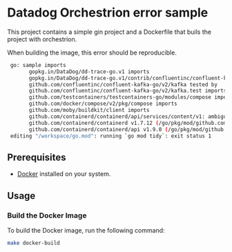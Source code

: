 # Datadog Orchestrion error sample

This project contains a simple gin project and a Dockerfile that buils the project with orchestrion.

When building the image, this error should be reproducible.

```bash
 go: sample imports
       gopkg.in/DataDog/dd-trace-go.v1 imports
       gopkg.in/DataDog/dd-trace-go.v1/contrib/confluentinc/confluent-kafka-go/kafka.v2 imports
       github.com/confluentinc/confluent-kafka-go/v2/kafka tested by
       github.com/confluentinc/confluent-kafka-go/v2/kafka.test imports
       github.com/testcontainers/testcontainers-go/modules/compose imports
       github.com/docker/compose/v2/pkg/compose imports
       github.com/moby/buildkit/client imports
       github.com/containerd/containerd/api/services/content/v1: ambiguous import: found package github.com/containerd/containerd/api/services/content/v1 in multiple modules:
       github.com/containerd/containerd v1.7.12 (/go/pkg/mod/github.com/containerd/containerd@v1.7.12/api/services/content/v1)
       github.com/containerd/containerd/api v1.9.0 (/go/pkg/mod/github.com/containerd/containerd/api@v1.9.0/services/content/v1)
 editing "/workspace/go.mod": running `go mod tidy`: exit status 1
```

## Prerequisites

- [Docker](https://www.docker.com/) installed on your system.

## Usage

### Build the Docker Image

To build the Docker image, run the following command:

```bash
make docker-build
```
